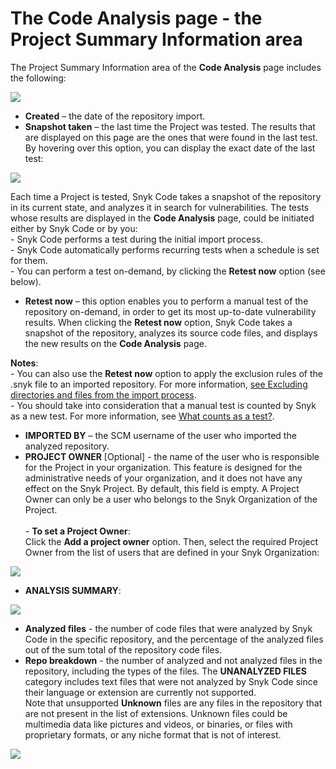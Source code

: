 # The Code Analysis page - the Project Summary Information area

The Project Summary Information area of the **Code Analysis** page includes the following:

![](<../../../../.gitbook/assets/Snyk Code - Results - Information Area.png>)

* **Created** – the date of the repository import.
* **Snapshot taken** – the last time the Project was tested. The results that are displayed on this page are the ones that were found in the last test.\
  By hovering over this option, you can display the exact date of the last test:

![](<../../../../.gitbook/assets/Snyk Code - Results - Information Area - Last test date - tooltip.png>)

Each time a Project is tested, Snyk Code takes a snapshot of the repository in its current state, and analyzes it in search for vulnerabilities. The tests whose results are displayed in the **Code Analysis** page, could be initiated either by Snyk Code or by you:\
\- Snyk Code performs a test during the initial import process.\
\-  Snyk Code automatically performs recurring tests when a schedule is set for them. \
\- You can perform a test on-demand, by clicking the **Retest now** option (see below).

* **Retest now** – this option enables you to perform a manual test of the repository on-demand, in order to get its most up-to-date vulnerability results. When clicking the **Retest now** option, Snyk Code takes a snapshot of the repository, analyzes its source code files, and displays the new results on the **Code Analysis** page.

**Notes**:\
\- You can also use the **Retest now** option to apply the exclusion rules of the .snyk file to an imported repository. For more information, [see Excluding directories and files from the import process](https://docs.snyk.io/products/snyk-code/getting-started-with-snyk-code/activating-snyk-code-using-the-web-ui/step-3-importing-repositories-to-snyk-for-the-snyk-code-testing/excluding-directories-and-files-from-the-import-process).\
\- You should take into consideration that a manual test is counted by Snyk as a new test. For more information, see [What counts as a test?](https://support.snyk.io/hc/en-us/articles/360000925418-What-counts-as-a-test-).

* **IMPORTED BY** – the SCM username of the user who imported the analyzed repository.&#x20;
* **PROJECT OWNER** \[Optional] - the name of the user who is responsible for the Project in your organization. This feature is designed for the administrative needs of your organization, and it does not have any effect on the Snyk Project. By default, this field is empty. A Project Owner can only be a user who belongs to the Snyk Organization of the Project.\
  \
  \- **To set a Project Owner**:\
  Click the **Add a project owner** option. Then, select the required Project Owner from the list of users that are defined in your Snyk Organization:

![](<../../../../.gitbook/assets/Snyk Code - Results - Information Area - Project Owner - 2.png>)

* **ANALYSIS SUMMARY**:

![](<../../../../.gitbook/assets/Snyk Code - Results - Information Area - Analysis Summary - 2.png>)

* **Analyzed files** - the number of code files that were analyzed by Snyk Code in the specific repository, and the percentage of the analyzed files out of the sum total of the repository code files.
* **Repo breakdown** - the number of analyzed and not analyzed files in the repository, including the types of the files. The **UNANALYZED FILES** category includes text files that were not analyzed by Snyk Code since their language or extension are currently not supported.\
  Note that unsupported **Unknown** files are any files in the repository that are not present in the  list of extensions. Unknown files could be multimedia data like pictures and videos, or binaries, or files with proprietary formats, or any niche format that is not of interest.

![](<../../../../.gitbook/assets/Snyk Code - Results - Information Area - Analysis Summary - Repo breakdown - 2.png>)

&#x20;

